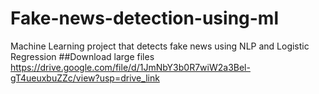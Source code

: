 # Fake-news-detection-using-ml
Machine Learning project that detects fake news using NLP and Logistic Regression
##Download large files 
https://drive.google.com/file/d/1JmNbY3b0R7wiW2a3Bel-gT4ueuxbuZZc/view?usp=drive_link
